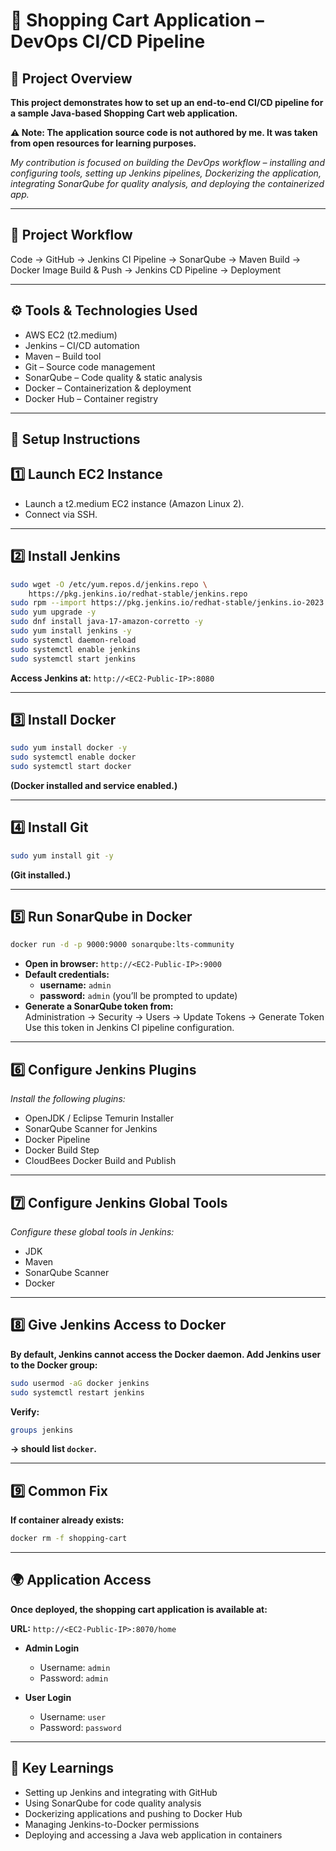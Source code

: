 # 🛒 Shopping Cart Application – DevOps CI/CD Pipeline

## 📌 Project Overview
**This project demonstrates how to set up an end-to-end CI/CD pipeline for a sample Java-based Shopping Cart web application.**

**⚠️ Note: The application source code is not authored by me. It was taken from open resources for learning purposes.**

*My contribution is focused on building the DevOps workflow – installing and configuring tools, setting up Jenkins pipelines, Dockerizing the application, integrating SonarQube for quality analysis, and deploying the containerized app.*

________________________________________

## 📌 Project Workflow
Code → GitHub → Jenkins CI Pipeline → SonarQube → Maven Build → Docker Image Build & Push → Jenkins CD Pipeline → Deployment

________________________________________

## ⚙️ Tools & Technologies Used
- AWS EC2 (t2.medium)
- Jenkins – CI/CD automation
- Maven – Build tool
- Git – Source code management 
- SonarQube – Code quality & static analysis
- Docker – Containerization & deployment
- Docker Hub – Container registry

________________________________________

## 🚀 Setup Instructions

## 1️⃣ Launch EC2 Instance
- Launch a t2.medium EC2 instance (Amazon Linux 2). 
- Connect via SSH.

________________________________________

## 2️⃣ Install Jenkins
~~~bash
sudo wget -O /etc/yum.repos.d/jenkins.repo \
    https://pkg.jenkins.io/redhat-stable/jenkins.repo
sudo rpm --import https://pkg.jenkins.io/redhat-stable/jenkins.io-2023.key
sudo yum upgrade -y
sudo dnf install java-17-amazon-corretto -y
sudo yum install jenkins -y
sudo systemctl daemon-reload
sudo systemctl enable jenkins
sudo systemctl start jenkins
~~~
**Access Jenkins at:** `http://<EC2-Public-IP>:8080`

________________________________________

## 3️⃣ Install Docker
~~~bash
sudo yum install docker -y
sudo systemctl enable docker
sudo systemctl start docker
~~~
**(Docker installed and service enabled.)**

________________________________________

## 4️⃣ Install Git
~~~bash
sudo yum install git -y
~~~
**(Git installed.)**

________________________________________

## 5️⃣ Run SonarQube in Docker
~~~bash
docker run -d -p 9000:9000 sonarqube:lts-community
~~~
- **Open in browser:** `http://<EC2-Public-IP>:9000`  
- **Default credentials:**  
  - **username:** `admin`  
  - **password:** `admin` (you’ll be prompted to update)  
- **Generate a SonarQube token from:**  
    Administration → Security → Users → Update Tokens → Generate Token
    Use this token in Jenkins CI pipeline configuration.

________________________________________

## 6️⃣ Configure Jenkins Plugins
 *Install the following plugins:* 
- OpenJDK / Eclipse Temurin Installer
- SonarQube Scanner for Jenkins
- Docker Pipeline  
- Docker Build Step
- CloudBees Docker Build and Publish

________________________________________

## 7️⃣ Configure Jenkins Global Tools
 *Configure these global tools in Jenkins:*
- JDK
- Maven  
- SonarQube Scanner
- Docker

________________________________________

## 8️⃣ Give Jenkins Access to Docker
**By default, Jenkins cannot access the Docker daemon. Add Jenkins user to the Docker group:**  
~~~bash
sudo usermod -aG docker jenkins
sudo systemctl restart jenkins
~~~
**Verify:**  
~~~bash
groups jenkins
~~~
**→ should list `docker`.**

________________________________________

## 9️⃣ Common Fix
**If container already exists:**  
~~~bash
docker rm -f shopping-cart
~~~

________________________________________

## 🌍 Application Access
**Once deployed, the shopping cart application is available at:**  

**URL:** `http://<EC2-Public-IP>:8070/home`

- **Admin Login**  
  - Username: `admin`  
  - Password: `admin`

- **User Login**  
  - Username: `user`  
  - Password: `password`

________________________________________

## 📖 Key Learnings
- Setting up Jenkins and integrating with GitHub 
- Using SonarQube for code quality analysis 
- Dockerizing applications and pushing to Docker Hub
- Managing Jenkins-to-Docker permissions
- Deploying and accessing a Java web application in containers
